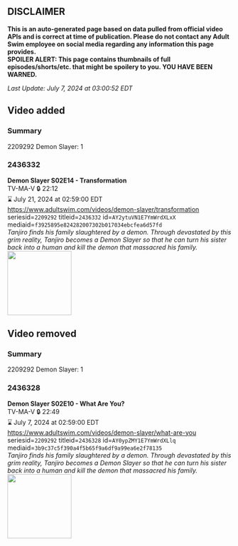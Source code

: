 ## DISCLAIMER
**This is an auto-generated page based on data pulled from official video APIs and is correct at time of publication. Please do not contact any Adult Swim employee on social media regarding any information this page provides.**  
**SPOILER ALERT: This page contains thumbnails of full episodes/shorts/etc. that might be spoilery to you. YOU HAVE BEEN WARNED.**  

_Last Update: July 7, 2024 at 03:00:52 EDT_
## Video added
### Summary
2209292 Demon Slayer: 1  
### 2436332
**Demon Slayer S02E14 - Transformation**  
TV-MA-V 🔒 22:12  
⌛ July 21, 2024 at 02:59:00 EDT  
https://www.adultswim.com/videos/demon-slayer/transformation  
seriesid=`2209292` titleid=`2436332` id=`AY2ytuVN1E7YmWrdXLxX` mediaid=`f3925895e824282007302b017034ebcfea6d57fd`  
_Tanjiro finds his family slaughtered by a demon. Through devastated by this grim reality, Tanjiro becomes a Demon Slayer so that he can turn his sister back into a human and kill the demon that massacred his family._  
<a href="https://media.cdn.adultswim.com/uploads/20240226/thumbnails/2_24226118127-image3.png"><img src="https://media.cdn.adultswim.com/uploads/20240226/thumbnails/2_24226118127-image3.png" height="144px" /></a>
## Video removed
### Summary
2209292 Demon Slayer: 1  
### 2436328
**Demon Slayer S02E10 - What Are You?**  
TV-MA-V 🔒 22:49  
⌛ July 7, 2024 at 02:59:00 EDT  
https://www.adultswim.com/videos/demon-slayer/what-are-you  
seriesid=`2209292` titleid=`2436328` id=`AY0ypZMY1E7YmWrdXLlq` mediaid=`3b9c37c5f390a4f5b65f9a6df9a99ea6e2f78135`  
_Tanjiro finds his family slaughtered by a demon. Through devastated by this grim reality, Tanjiro becomes a Demon Slayer so that he can turn his sister back into a human and kill the demon that massacred his family._  
<a href="https://media.cdn.adultswim.com/uploads/20240131/thumbnails/2_241311038344-image4.png"><img src="https://media.cdn.adultswim.com/uploads/20240131/thumbnails/2_241311038344-image4.png" height="144px" /></a>

